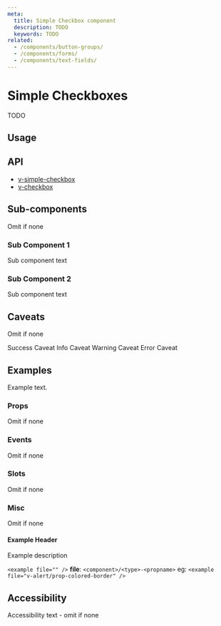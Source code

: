 ```yaml
---
meta:
  title: Simple Checkbox component
  description: TODO
  keywords: TODO
related:
  - /components/button-groups/
  - /components/forms/
  - /components/text-fields/
---
```


# Simple Checkboxes

TODO

<entry-ad />

## Usage

<example file="v-simple-checkbox/usage" />

## API

- [v-simple-checkbox](../../api/v-simple-checkbox)
- [v-checkbox](../../api/v-checkbox)

## Sub-components

Omit if none

### Sub Component 1

Sub component text

### Sub Component 2

Sub component text

## Caveats

Omit if none

<alert type="success">Success Caveat</alert>
<alert type="info">Info Caveat</alert>
<alert type="warning">Warning Caveat</alert>
<alert type="error">Error Caveat</alert>

## Examples

Example text.

### Props

Omit if none

### Events

Omit if none

### Slots

Omit if none

### Misc

Omit if none

#### Example Header

Example description

`<example file="" />`
**file**: `<component>/<type>-<propname>`
eg: `<example file="v-alert/prop-colored-border" />`

## Accessibility

Accessibility text - omit if none

<backmatter />
